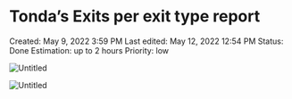 # Tonda’s Exits per exit type report

Created: May 9, 2022 3:59 PM
Last edited: May 12, 2022 12:54 PM
Status: Done
Estimation: up to 2 hours
Priority: low

![Untitled](Tonda%E2%80%99s%20Exits%20per%20exit%20type%20report%20139536d7cddf4ec2aa1a8b96338bff86/Untitled.png)

![Untitled](Tonda%E2%80%99s%20Exits%20per%20exit%20type%20report%20139536d7cddf4ec2aa1a8b96338bff86/Untitled%201.png)